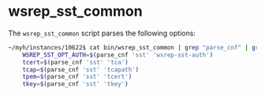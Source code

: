 # wsrep\_sst\_common

The `wsrep_sst_common` script parses the following options:

```bash
~/myh/instances/10622$ cat bin/wsrep_sst_common | grep "parse_cnf" | grep sst
    WSREP_SST_OPT_AUTH=$(parse_cnf 'sst' 'wsrep-sst-auth')
    tcert=$(parse_cnf 'sst' 'tca')
    tcap=$(parse_cnf 'sst' 'tcapath')
    tpem=$(parse_cnf 'sst' 'tcert')
    tkey=$(parse_cnf 'sst' 'tkey')
```

